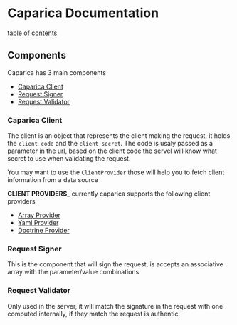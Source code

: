 # Caparica Documentation
[table of contents](../index.md)

## Components
Caparica has 3 main components

  * [Caparica Client]((../api/Caparica-Client-BasicClient.md))
  * [Request Signer](../api/Caparica-Crypto-RequestSigner.md)
  * [Request Validator](../api/Caparica-Security-RequestValidator.md)

### Caparica Client
The client is an object that represents the client making the request, it holds the ```client code``` and the ```client secret```.
The code is usaly passed as a parameter in the url, based on the client code the servel will know what secret to use when validating the request.

You may want to use the ```ClientProvider``` those will help you to fetch client information from a data source

__CLIENT PROVIDERS___
currently caparica supports the following client providers
* [Array Provider](../api/Caparica-Client-Provider-ArrayClientProvider.md)
* [Yaml Provider](../api/Caparica-Client-Provider-YamlClientProvider.md)
* [Doctrine Provider](../api/Caparica-Client-Provider-DoctrineClientProvider.md)

### Request Signer
This is the component that will sign the request, is accepts an associative array with the parameter/value combinations

### Request Validator
Only used in the server, it will match the signature in the request with one computed internally, if they match the request is authentic
